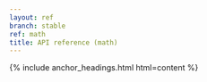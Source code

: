 ```yaml
---
layout: ref
branch: stable
ref: math
title: API reference (math)
---
```

{% include anchor_headings.html html=content %}